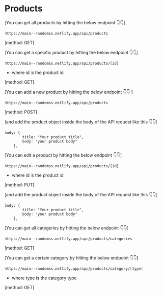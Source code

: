 # Products


[You can get all products by hitting the below endpoint 👇👇]
```
https://main--randomss.netlify.app/api/products
```


[method: GET]


[You can get a specific product by hitting the below endpoint 👇👇]
```
https://main--randomss.netlify.app/api/products/[id]
```
- where id is the product id


[method: GET]


[You can add a new product by hitting the below endpoint 👇👇 ]
```
https://main--randomss.netlify.app/api/products
```
[method: POST]


[and add the product object inside the body of the API request like this 👇👇]
```
body: {
        title: "Your product title",
        body: "your product body"
    },
```


[You can edit a product by hitting the below endpoint 👇👇]
```
https://main--randomss.netlify.app/api/products/[id]
```
- where id is the product id


[method: PUT]


[and add the product object inside the body of the API request like this 👇👇]
```
body: {
        title: "Your product title",
        body: "your product body"
    },
```


[You can get all categories by hitting the below endpoint 👇👇]
```
https://main--randomss.netlify.app/api/products/categories
```


[method: GET]


[You can get a certain category by hitting the below endpoint 👇👇]
```
https://main--randomss.netlify.app/api/products/category/[type]
```


- where type is the category type


[method: GET]
